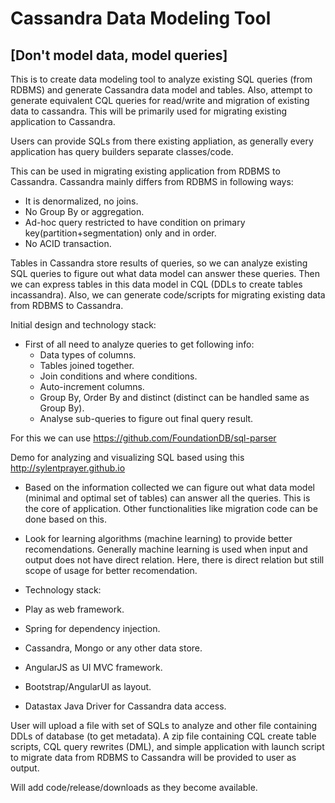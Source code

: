 Cassandra Data Modeling Tool
============================
[Don't model data, model queries]
----------------------------------

This is to create data modeling tool to analyze existing SQL queries (from RDBMS) and generate Cassandra data model and tables. Also, attempt to generate equivalent CQL queries for read/write and migration of existing data to cassandra. This will be primarily used for migrating existing application to Cassandra.

Users can provide SQLs from there existing appliation, as generally every application has query builders separate classes/code.

This can be used in migrating existing application from RDBMS to Cassandra. Cassandra mainly differs from RDBMS in following ways:
* It is denormalized, no joins.
* No Group By or aggregation.
* Ad-hoc query restricted to have condition on primary key(partition+segmentation) only and in order.
* No ACID transaction.

Tables in Cassandra store results of queries, so we can analyze existing SQL queries to figure out what data model can answer these queries. Then we can express tables in this data model in CQL (DDLs to create tables incassandra). Also, we can generate code/scripts for migrating existing data from RDBMS to Cassandra.

Initial design and technology stack:

* First of all need to analyze queries to get following info:
  *  Data types of columns.
  *  Tables joined together.
  *  Join conditions and where conditions.
  *  Auto-increment columns.
  *  Group By, Order By and distinct (distinct can be handled same as Group By).
  *  Analyse sub-queries to figure out final query result.

For this we can use https://github.com/FoundationDB/sql-parser

Demo for analyzing and visualizing SQL based using this http://sylentprayer.github.io

* Based on the information collected we can figure out what data model (minimal and optimal set of tables) can answer all the queries. 
  This is the core of application. Other functionalities like migration code can be done based on this.

* Look for learning algorithms (machine learning) to provide better recomendations. Generally machine learning is used when input and output does not have direct relation. Here, there is direct relation but still scope of usage for better recomendation.

*  Technology stack:
  * Play as web framework.
  * Spring for dependency injection.
  * Cassandra, Mongo or any other data store.
  * AngularJS as UI MVC framework.
  * Bootstrap/AngularUI as layout.
  * Datastax Java Driver for Cassandra data access.
  
User will upload a file with set of SQLs to analyze and other file containing DDLs of database (to get metadata). A zip file containing CQL create table scripts, CQL query rewrites (DML), and simple application with launch script to migrate data from RDBMS to Cassandra will be provided to user as output.

Will add code/release/downloads as they become available.
